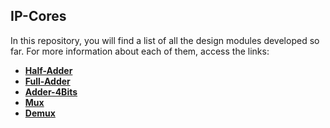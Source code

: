 ## IP-Cores

In this repository, you will find a list of all the design modules developed so far. For more information about each of them, access the links:

- **[Half-Adder](https://github.com/UVM-UFSC/IP-Cores/tree/main/ip-cores/half-adder)**
- **[Full-Adder](https://github.com/UVM-UFSC/IP-Cores/tree/main/ip-cores/full-adder)**
- **[Adder-4Bits](https://github.com/UVMUFSC/IP-Cores/tree/main/ip-cores/adder-4bits)**
- **[Mux](https://github.com/UVMUFSC/IP-Cores/tree/main/ip-cores/mux)**
- **[Demux](https://github.com/UVMUFSC/IP-Cores/tree/main/ip-cores/demux)**

